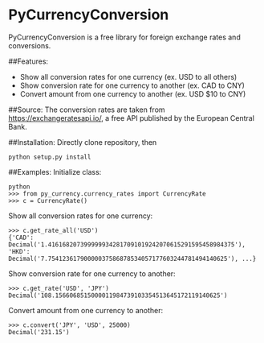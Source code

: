 # PyCurrencyConversion
PyCurrencyConversion is a free library for foreign exchange rates and conversions.

##Features:
- Show all conversion rates for one currency (ex. USD to all others)
- Show conversion rate for one currency to another (ex. CAD to CNY)
- Convert amount from one currency to another (ex. USD $10 to CNY)

##Source:
The conversion rates are taken from https://exchangeratesapi.io/, a free API published by the European Central Bank.

##Installation:
Directly clone repository, then

    python setup.py install
    
##Examples:
Initialize class:

    python
    >>> from py_currency.currency_rates import CurrencyRate
    >>> c = CurrencyRate()
    
Show all conversion rates for one currency:

    >>> c.get_rate_all('USD')
    {'CAD': Decimal('1.4161682073999999342817091019242070615291595458984375'), 'HKD': Decimal('7.75412361790000037586878534057177603244781494140625'), ...}

Show conversion rate for one currency to another:

    >>> c.get_rate('USD', 'JPY')
    Decimal('108.1566068515000011984739103354513645172119140625')

Convert amount from one currency to another:
    
    >>> c.convert('JPY', 'USD', 25000)
    Decimal('231.15')
    


